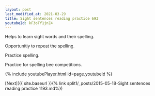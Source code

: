 ```yaml
---
layout: post
last_modified_at: 2021-03-29
title: Sight sentences reading practice 693
youtubeId: kF3oTf1jnZ4
---
```

 
 
Helps to learn sight words and their spelling.

Opportunitiy to repeat the spelling. 

Practice spelling. 
 
Practice for spelling bee competitions. 
 
{% include youtubePlayer.html id=page.youtubeId %}
 
 

[Next]({{ site.baseurl }}{% link  split1/_posts/2015-05-18-Sight sentences reading practice 1193.md%})
 
